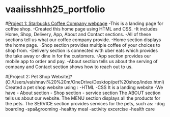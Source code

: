 # vaaiisshhh25_portfolio
#[Project 1: Starbucks Coffee Company webpage](file:///C:/Users/vaishnavi%20%20m/OneDrive/Desktop/starbucksssssssss/sb.html)
-This is a landing page for coffee shop.
-Created this home page using HTML and CSS.
-It includes Home, Shop, Delivery, App, About and Contact sections.
-All of these sections tell us what our coffee company provide.
-Home section displays the home page.
-Shop section provides multiple coffee of your choices to shop from.
-Delivery section is connected with uber eats which provides the take away or dine in for the customers.
-App section provides our mobile app to order and pay.
-About section tells us about the serving of company and Contact section shows how to reach out to us.

#[Project 2: Pet Shop Website]?(C:/Users/vaishnavi%20%20m/OneDrive/Desktop/pet%20shop/index.html)
Created a pet shop website using :
-HTML
-CSS
It is a landing website
-We have
     - About section
     - Shop section
     - service section
The ABOUT section tells us about our website.
The MENU section displays all the products for the pets.
The SERVICE section provides services for the pets, such as:
     -dog boarding
     -spa&grooming
     -healthy meal
     -activity excercise
     -health care
